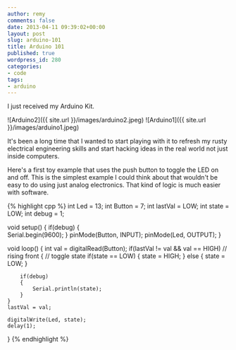 ```yaml
---
author: remy
comments: false
date: 2013-04-11 09:39:02+00:00
layout: post
slug: arduino-101
title: Arduino 101
published: true
wordpress_id: 280
categories:
- code
tags:
- arduino
---
```


I just received my Arduino Kit. 

![Arduino2]({{ site.url }}/images/arduino2.jpeg)
![Arduino1]({{ site.url }}/images/arduino1.jpeg)

It's been a long time that I wanted to start playing with it to refresh my rusty electrical engineering skills and start hacking ideas in the real world not just inside computers.

Here's a first toy example that uses the push button to toggle the LED on and off. 
This is the simplest example I could think about that wouldn't be easy to do using just analog electronics. 
That kind of logic is much easier with software.


{% highlight cpp %}
int Led = 13;
int Button = 7;
int lastVal = LOW;
int state = LOW; 
int debug = 1;

void setup()
{
  if(debug)
  {  
    Serial.begin(9600);
  }
  pinMode(Button, INPUT);
  pinMode(Led, OUTPUT);
}
    
void loop()
{
    int val = digitalRead(Button);
    if(lastVal != val && val == HIGH) // rising front
    {
        // toggle state
        if(state == LOW)
        {
            state = HIGH;
        }
        else
        {
            state = LOW;
        }
        
        if(debug)
        {      
            Serial.println(state);    
        }
    }
    lastVal = val;
      
    digitalWrite(Led, state);
    delay(1);
}
{% endhighlight %}    
